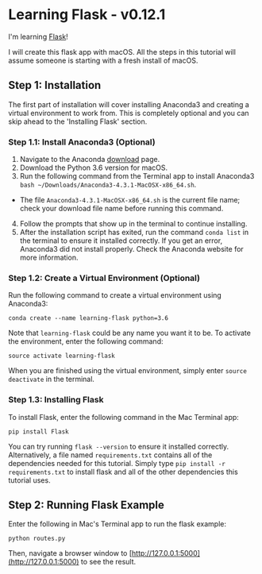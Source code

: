 # Learning Flask - v0.12.1
I'm learning [Flask](http://flask.pocoo.org)!

I will create this flask app with macOS. All the steps in this tutorial will assume someone is starting with a fresh install of macOS.

## Step 1: Installation

The first part of installation will cover installing Anaconda3 and creating a virtual environment to work from. This is completely optional and you can skip ahead to the 'Installing Flask' section.

### Step 1.1: Install Anaconda3 (Optional)

1. Navigate to the Anaconda [download](https://www.continuum.io/downloads) page.
2. Download the Python 3.6 version for macOS.
3. Run the following command from the Terminal app to install Anaconda3 ```bash ~/Downloads/Anaconda3-4.3.1-MacOSX-x86_64.sh```.
  - The file ```Anaconda3-4.3.1-MacOSX-x86_64.sh``` is the current file name; check your download file name before running this command.
4. Follow the prompts that show up in the terminal to continue installing.
5. After the installation script has exited, run the command ```conda list``` in the terminal to ensure it installed correctly. If you get an error, Anaconda3 did not install properly. Check the Anaconda website for more information.

### Step 1.2: Create a Virtual Environment (Optional)

Run the following command to create a virtual environment using Anaconda3:

```
conda create --name learning-flask python=3.6
```

Note that ```learning-flask``` could be any name you want it to be. To activate the environment, enter the following command:

```
source activate learning-flask
```

When you are finished using the virtual environment, simply enter ```source deactivate``` in the terminal.

### Step 1.3: Installing Flask

To install Flask, enter the following command in the Mac Terminal app:

```
pip install Flask
```

You can try running ```flask --version``` to ensure it installed correctly. Alternatively, a file named ```requirements.txt``` contains all of the dependencies needed for this tutorial. Simply type ```pip install -r requirements.txt``` to install flask and all of the other dependencies this tutorial uses.

## Step 2: Running Flask Example

Enter the following in Mac's Terminal app to run the flask example:

```
python routes.py
```

Then, navigate a browser window to [http://127.0.0.1:5000](http://127.0.0.1:5000) to see the result.
